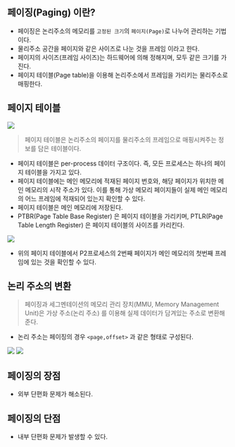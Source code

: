 ## 페이징(Paging) 이란?
- 페이징은 논리주소의 메모리를 `고정된 크기`의 `페이지(Page)`로 나누어 관리하는 기법이다.
- 물리주소 공간을 페이지와 같은 사이즈로 나눈 것을 프레임 이라고 한다.
- 페이지의 사이즈(프레임 사이즈)는 하드웨어에 의해 정해지며, 모두 같은 크기를 가진다.
- 페이지 테이블(Page table)을 이용해 논리주소에서 프레임을 가리키는 물리주소로 매핑한다.

## 페이지 테이블
![](https://img1.daumcdn.net/thumb/R1280x0/?scode=mtistory2&fname=https%3A%2F%2Fblog.kakaocdn.net%2Fdn%2FbisAIZ%2FbtrmMggPQSL%2FngNzgHoxMnwSU5boElqrA0%2Fimg.png)
> 페이지 테이블은 논리주소의 페이지를 물리주소의 프레임으로 매핑시켜주는 정보를 담은 테이블이다.
- 페이지 테이블은 per-process 데이터 구조이다. 즉, 모든 프로세스는 하나의 페이지 테이블을 가지고 있다.
- 페이지 테이블에는 메인 메모리에 적재된 페이지 번호와, 해당 페이지가 위치한 메인 메모리의 시작 주소가 있다. 이를 통해 가상 메모리 페이지들이 실제 메인 메모리의 어느 프레임에 적재되어 있는지 확인할 수 있다.
- 페이지 테이블은 메인 메모리에 저장된다.
- PTBR(Page Table Base Register) 은 페이지 테이블을 가리키며, PTLR(Page Table Length Register) 은 페이지 테이블의 사이즈를 카리킨다.

![](https://img1.daumcdn.net/thumb/R1280x0/?scode=mtistory2&fname=https%3A%2F%2Fblog.kakaocdn.net%2Fdn%2FsntgC%2FbtrmRiq813s%2F5JpzqIPO4melxoEkgBrczK%2Fimg.png)
- 위의 페이지 테이블에서 P2프로세스의 2번째 페이지가 메인 메모리의 첫번째 프레임에 있는 것을 확인할 수 있다.

## 논리 주소의 변환
> 페이징과 세그멘테이션의 메모리 관리 장치(MMU, Memory Management Unit)은 가상 주소(논리 주소) 를 이용해 실제 데이터가 담겨있는 주소로 변환해준다.
- 논리 주소는 페이징의 경우 `<page,offset>` 과 같은 형태로 구성된다.

![](https://img1.daumcdn.net/thumb/R1280x0/?scode=mtistory2&fname=https%3A%2F%2Fblog.kakaocdn.net%2Fdn%2FcFvXra%2FbtrmQ3A1UO8%2FtzbK62Q2uBQgxnui3wc1KK%2Fimg.png)
![](https://img1.daumcdn.net/thumb/R1280x0/?scode=mtistory2&fname=https%3A%2F%2Fblog.kakaocdn.net%2Fdn%2FpCyca%2FbtrmKBsv1c2%2FuenUi303boQMKSwN0jV1C1%2Fimg.png)

## 페이징의 장점
- 외부 단편화 문제가 해소된다.

## 페이징의 단점
- 내부 단편화 문제가 발생할 수 있다.